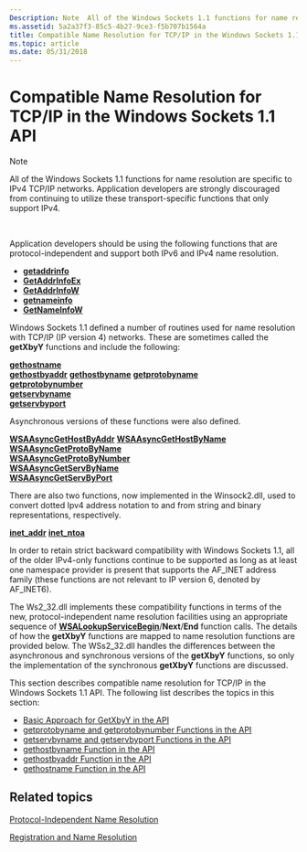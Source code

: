 ```yaml
---
Description: Note  All of the Windows Sockets 1.1 functions for name resolution are specific to IPv4 TCP/IP networks.
ms.assetid: 5a2a37f3-85c5-4b27-9ce3-f5b707b1564a
title: Compatible Name Resolution for TCP/IP in the Windows Sockets 1.1 API
ms.topic: article
ms.date: 05/31/2018
---
```


# Compatible Name Resolution for TCP/IP in the Windows Sockets 1.1 API

> [!Note]  
> All of the Windows Sockets 1.1 functions for name resolution are specific to IPv4 TCP/IP networks. Application developers are strongly discouraged from continuing to utilize these transport-specific functions that only support IPv4.

 

Application developers should be using the following functions that are protocol-independent and support both IPv6 and IPv4 name resolution.

-   [**getaddrinfo**](/windows/desktop/api/Ws2tcpip/nf-ws2tcpip-getaddrinfo)
-   [**GetAddrInfoEx**](/windows/desktop/api/Ws2tcpip/nf-ws2tcpip-getaddrinfoexa)
-   [**GetAddrInfoW**](/windows/desktop/api/Ws2tcpip/nf-ws2tcpip-getaddrinfow)
-   [**getnameinfo**](/windows/desktop/api/Ws2tcpip/nf-ws2tcpip-getnameinfo)
-   [**GetNameInfoW**](/windows/desktop/api/Ws2tcpip/nf-ws2tcpip-getnameinfow)

Windows Sockets 1.1 defined a number of routines used for name resolution with TCP/IP (IP version 4) networks. These are sometimes called the **getXbyY** functions and include the following:

<dl>

[**gethostname**](/windows/desktop/api/winsock/nf-winsock-gethostname)  
[**gethostbyaddr**](https://msdn.microsoft.com/en-us/library/ms738521(v=VS.85).aspx)  
[**gethostbyname**](https://msdn.microsoft.com/en-us/library/ms738524(v=VS.85).aspx)  
[**getprotobyname**](/windows/desktop/api/winsock/nf-winsock-getprotobyname)  
[**getprotobynumber**](/windows/desktop/api/winsock/nf-winsock-getprotobynumber)  
[**getservbyname**](/windows/desktop/api/winsock/nf-winsock-getservbyname)  
[**getservbyport**](/windows/desktop/api/winsock/nf-winsock-getservbyport)  
</dl>

Asynchronous versions of these functions were also defined.

<dl>

[**WSAAsyncGetHostByAddr**](https://msdn.microsoft.com/en-us/library/ms741519(v=VS.85).aspx)  
[**WSAAsyncGetHostByName**](https://msdn.microsoft.com/en-us/library/ms741522(v=VS.85).aspx)  
[**WSAAsyncGetProtoByName**](/windows/desktop/api/winsock/nf-winsock-wsaasyncgetprotobyname)  
[**WSAAsyncGetProtoByNumber**](/windows/desktop/api/winsock/nf-winsock-wsaasyncgetprotobynumber)  
[**WSAAsyncGetServByName**](/windows/desktop/api/winsock/nf-winsock-wsaasyncgetservbyname)  
[**WSAAsyncGetServByPort**](/windows/desktop/api/winsock/nf-winsock-wsaasyncgetservbyport)  
</dl>

There are also two functions, now implemented in the Winsock2.dll, used to convert dotted Ipv4 address notation to and from string and binary representations, respectively.

<dl>

[**inet\_addr**](https://msdn.microsoft.com/en-us/library/ms738563(v=VS.85).aspx)  
[**inet\_ntoa**](https://msdn.microsoft.com/en-us/library/ms738564(v=VS.85).aspx)  
</dl>

In order to retain strict backward compatibility with Windows Sockets 1.1, all of the older IPv4-only functions continue to be supported as long as at least one namespace provider is present that supports the AF\_INET address family (these functions are not relevant to IP version 6, denoted by AF\_INET6).

The Ws2\_32.dll implements these compatibility functions in terms of the new, protocol-independent name resolution facilities using an appropriate sequence of [**WSALookupServiceBegin**](/windows/desktop/api/Winsock2/nf-winsock2-wsalookupservicebegina)/**Next**/**End** function calls. The details of how the **getXbyY** functions are mapped to name resolution functions are provided below. The WSs2\_32.dll handles the differences between the asynchronous and synchronous versions of the **getXbyY** functions, so only the implementation of the synchronous **getXbyY** functions are discussed.

This section describes compatible name resolution for TCP/IP in the Windows Sockets 1.1 API. The following list describes the topics in this section:

-   [Basic Approach for GetXbyY in the API](basic-approach-for-getxbyy-in-the-api-2.md)
-   [getprotobyname and getprotobynumber Functions in the API](getprotobyname-and-getprotobynumber-functions-in-the-api-2.md)
-   [getservbyname and getservbyport Functions in the API](getservbyname-and-getservbyport-functions-in-the-api-2.md)
-   [gethostbyname Function in the API](gethostbyname-function-in-the-api-2.md)
-   [gethostbyaddr Function in the API](gethostbyaddr-function-in-the-api-2.md)
-   [gethostname Function in the API](gethostname-function-in-the-api-2.md)

## Related topics

<dl> <dt>

[Protocol-Independent Name Resolution](protocol-independent-name-resolution-2.md)
</dt> <dt>

[Registration and Name Resolution](registration-and-name-resolution-2.md)
</dt> </dl>

 

 



